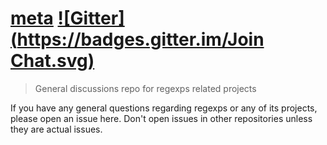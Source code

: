 # [meta](https://github.com/hybridables/meta/issues) [![Gitter](https://badges.gitter.im/Join Chat.svg)](https://gitter.im/hybridables/meta?utm_source=badge&utm_medium=badge&utm_campaign=pr-badge)

> General discussions repo for regexps related projects

If you have any general questions regarding regexps or any of its projects, please open an issue here. Don't open issues in other repositories unless they are actual issues.
